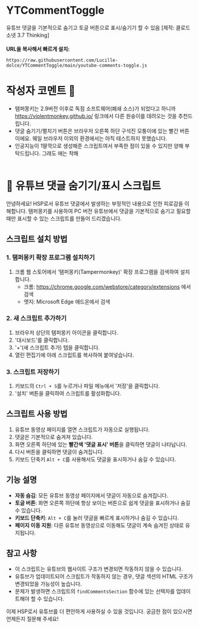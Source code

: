 # YTCommentToggle
유튜브 댓글을 기본적으로 숨기고 토글 버튼으로 표시/숨기기 할 수 있음 [제작: 클로드 소넷 3.7 Thinking]<br><br>
**URL을 복사해서 빠르게 설치:**
```
https://raw.githubusercontent.com/Lucille-dolce/YTCommentToggle/main/youtube-comments-toggle.js
```

# 작성자 코멘트 🤔
- 탬퍼몽키는 2.9버전 이후로 독점 소프트웨어(폐쇄 소스)가 되었다고 하니까 https://violentmonkey.github.io/ 링크에서 다른 원숭이를 데려오는 것을 추천드립니다.
- 댓글 숨기기/펼치기 버튼은 브라우저 오른쪽 하단 구석진 모퉁이에 있는 빨간 버튼이에요. 웨일 브라우저 이외의 환경에서는 아직 테스트하지 못했습니다.
- 인공지능이 1딸깍으로 생성해준 스크립트여서 부족한 점이 있을 수 있지만 양해 부탁드립니다. 그래도 애는 착해<br><br>

# 👋 유튜브 댓글 숨기기/표시 스크립트

안녕하세요! HSP로서 유튜브 댓글에서 발생하는 부정적인 내용으로 인한 피로감을 이해합니다. 탬퍼몽키를 사용하여 PC 버전 유튜브에서 댓글을 기본적으로 숨기고 필요할 때만 표시할 수 있는 스크립트를 만들어 드리겠습니다.

## 스크립트 설치 방법

### 1. 탬퍼몽키 확장 프로그램 설치하기

1. 크롬 웹 스토어에서 '탬퍼몽키(Tampermonkey)' 확장 프로그램을 검색하여 설치합니다.
   - 크롬: https://chrome.google.com/webstore/category/extensions 에서 검색
   - 엣지: Microsoft Edge 애드온에서 검색

### 2. 새 스크립트 추가하기

1. 브라우저 상단의 탬퍼몽키 아이콘을 클릭합니다.
2. '대시보드'를 클릭합니다.
3. '+'(새 스크립트 추가) 탭을 클릭합니다.
4. 열린 편집기에 아래 스크립트를 복사하여 붙여넣습니다.

### 3. 스크립트 저장하기

1. 키보드의 `Ctrl + S`를 누르거나 파일 메뉴에서 '저장'을 클릭합니다.
2. '설치' 버튼을 클릭하여 스크립트를 활성화합니다.

## 스크립트 사용 방법

1. 유튜브 동영상 페이지를 열면 스크립트가 자동으로 실행됩니다.
2. 댓글은 기본적으로 숨겨져 있습니다.
3. 화면 오른쪽 하단에 있는 **빨간색 '댓글 표시' 버튼**을 클릭하면 댓글이 나타납니다.
4. 다시 버튼을 클릭하면 댓글이 숨겨집니다.
5. 키보드 단축키 `Alt + C`를 사용해서도 댓글을 표시하거나 숨길 수 있습니다.

## 기능 설명

- **자동 숨김**: 모든 유튜브 동영상 페이지에서 댓글이 자동으로 숨겨집니다.
- **토글 버튼**: 화면 오른쪽 하단에 항상 보이는 버튼으로 쉽게 댓글을 표시하거나 숨길 수 있습니다.
- **키보드 단축키**: `Alt + C`를 눌러 댓글을 빠르게 표시하거나 숨길 수 있습니다.
- **페이지 이동 지원**: 다른 유튜브 동영상으로 이동해도 댓글이 계속 숨겨진 상태로 유지됩니다.

## 참고 사항

- 이 스크립트는 유튜브의 웹사이트 구조가 변경되면 작동하지 않을 수 있습니다.
- 유튜브가 업데이트되어 스크립트가 작동하지 않는 경우, 댓글 섹션의 HTML 구조가 변경되었을 가능성이 높습니다.
- 문제가 발생하면 스크립트의 `findCommentsSection` 함수에 있는 선택자를 업데이트해야 할 수 있습니다.

이제 HSP로서 유튜브를 더 편안하게 사용하실 수 있을 것입니다. 궁금한 점이 있으시면 언제든지 질문해 주세요!
